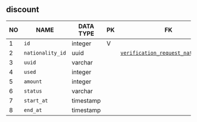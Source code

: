 
discount
----------------------------


NO | NAME | DATA TYPE | PK | FK | COMMENTS
---|------|-----------|----|----|-------------------
1|`id` | integer | V |  | 
2|`nationality_id` | uuid |  | [`verification_request_nationality`](verification_request_nationality.md) | 
3|`uuid` | varchar |  |  | 
4|`used` | integer |  |  | 
5|`amount` | integer |  |  | 
6|`status` | varchar |  |  | 
7|`start_at` | timestamp |  |  | 
8|`end_at` | timestamp |  |  | 

